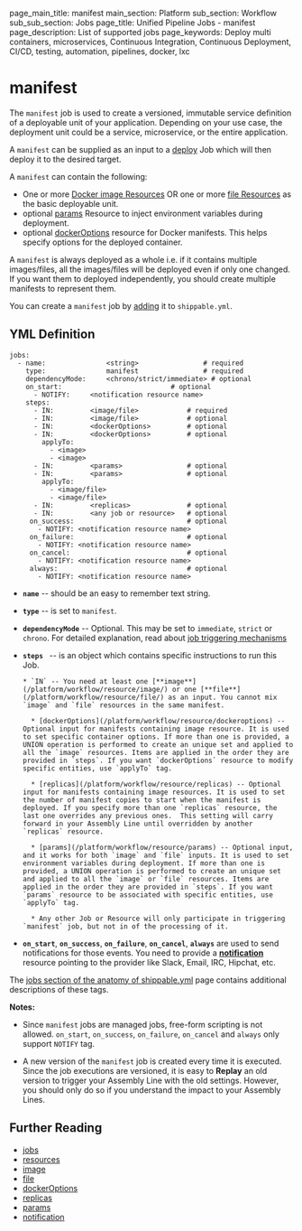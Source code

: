 page_main_title: manifest
main_section: Platform
sub_section: Workflow
sub_sub_section: Jobs
page_title: Unified Pipeline Jobs - manifest
page_description: List of supported jobs
page_keywords: Deploy multi containers, microservices, Continuous Integration, Continuous Deployment, CI/CD, testing, automation, pipelines, docker, lxc

# manifest

The `manifest` job is used to create a versioned, immutable service definition of a deployable unit of your application. Depending on your use case, the deployment unit could be a service, microservice, or the entire application.

A  `manifest` can be supplied as an input to a [deploy](/platform/workflow/job/deploy) Job which will then deploy it to the desired target.

A `manifest` can contain the following:

- One or more [Docker image Resources](/platform/workflow/resource/image) OR one or more [file Resources](/platform/workflow/resource/file) as the basic deployable unit.
- optional [params](/platform/workflow/resource/params) Resource to inject environment variables during deployment.
- optional [dockerOptions](/platform/workflow/resource/dockeroptions) resource for Docker manifests. This helps specify options for the deployed container.

A `manifest` is always deployed as a whole i.e. if it contains multiple images/files, all the images/files will be deployed even if only one changed. If you want them to deployed independently, you should create multiple manifests to represent them.

You can create a `manifest` job by [adding](/platform/tutorial/workflow/crud-job#adding) it to `shippable.yml`.

## YML Definition

```
jobs:
  - name: 			    <string>				# required
    type: 			    manifest				# required
    dependencyMode:     <chrono/strict/immediate> # optional
	on_start:				            # optional
	  - NOTIFY:     <notification resource name>
    steps:
      - IN: 		<image/file>			# required
      - IN: 		<image/file>			# optional
      - IN: 		<dockerOptions> 		# optional
      - IN: 		<dockerOptions> 		# optional
        applyTo:
          - <image>
          - <image>
      - IN: 		<params> 				# optional
      - IN: 		<params> 				# optional
        applyTo:
          - <image/file>
          - <image/file>
      - IN: 		<replicas> 				# optional
      - IN: 		<any job or resource>  	# optional
	 on_success:							# optional
	   - NOTIFY: <notification resource name>
	 on_failure:							# optional
	   - NOTIFY: <notification resource name>
	 on_cancel:								# optional
	   - NOTIFY: <notification resource name>
	 always:								# optional
	   - NOTIFY: <notification resource name>
```

* **`name`** -- should be an easy to remember text string.

* **`type`** -- is set to `manifest`.

* **`dependencyMode`** -- Optional. This may be set to `immediate`, `strict` or `chrono`. For detailed explanation, read about [job triggering mechanisms](/platform/workflow/overview#trigger-modes)

* **`steps `** -- is an object which contains specific instructions to run this Job.

	  * `IN` -- You need at least one [**image**](/platform/workflow/resource/image/) or one [**file**](/platform/workflow/resource/file/) as an input. You cannot mix `image` and `file` resources in the same manifest.

		* [dockerOptions](/platform/workflow/resource/dockeroptions) -- Optional input for manifests containing image resource. It is used to set specific container options. If more than one is provided, a UNION operation is performed to create an unique set and applied to all the `image` resources. Items are applied in the order they are provided in `steps`. If you want `dockerOptions` resource to modify specific entities, use `applyTo` tag.

		* [replicas](/platform/workflow/resource/replicas) -- Optional input for manifests containing image resources. It is used to set the number of manifest copies to start when the manifest is deployed. If you specify more than one `replicas` resource, the last one overrides any previous ones.  This setting will carry forward in your Assembly Line until overridden by another `replicas` resource.

		* [params](/platform/workflow/resource/params) -- Optional input, and it works for both `image` and `file` inputs. It is used to set environment variables during deployment. If more than one is provided, a UNION operation is performed to create an unique set and applied to all the `image` or `file` resources. Items are applied in the order they are provided in `steps`. If you want `params` resource to be associated with specific entities, use `applyTo` tag.

		* Any other Job or Resource will only participate in triggering `manifest` job, but not in of the processing of it.

* **`on_start`**, **`on_success`**, **`on_failure`**, **`on_cancel`**, **`always`** are used to send notifications for those events. You need to provide a [**notification**](/platform/workflow/resource/notification) resource pointing to the provider like Slack, Email, IRC, Hipchat, etc.

The [jobs section of the anatomy of shippable.yml](/platform/tutorial/workflow/shippable-yml/#jobs) page contains additional descriptions of these tags.

**Notes:**

- Since `manifest` jobs are managed jobs, free-form scripting is not allowed. `on_start`, `on_success`, `on_failure`, `on_cancel` and `always` only support `NOTIFY` tag.

- A new version of the `manifest` job is created every time it is executed. Since the job executions are versioned, it is easy to **Replay** an old version to trigger your Assembly Line with the old settings. However, you should only do so if you understand the impact to your Assembly Lines.


## Further Reading
* [jobs](/platform/workflow/job/overview)
* [resources](/platform/workflow/resource/overview)
* [image](/platform/workflow/resource/image/)
* [file](/platform/workflow/resource/file/)
* [dockerOptions](/platform/workflow/resource/dockeroptions)
* [replicas](/platform/workflow/resource/replicas)
* [params](/platform/workflow/resource/params)
* [notification](/platform/workflow/resource/notification/)
